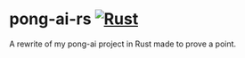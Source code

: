 # pong-ai-rs [![Rust](https://github.com/Grazen0/pong-ai-rs/actions/workflows/tests.yml/badge.svg)](https://github.com/Grazen0/pong-ai-rs/actions/workflows/tests.yml)

A rewrite of my pong-ai project in Rust made to prove a point.
